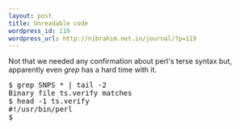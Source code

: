 ```yaml
--- 
layout: post
title: Unreadable code
wordpress_id: 119
wordpress_url: http://nibrahim.net.in/journal/?p=119
---
```

Not that we needed any confirmation about perl's terse syntax but, apparently even <em>grep</em> has a hard time with it.
<pre>
$ grep SNPS * | tail -2
Binary file ts.verify matches
$ head -1 ts.verify
#!/usr/bin/perl
$ 
</pre>
